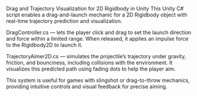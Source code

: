 Drag and Trajectory Visualization for 2D Rigidbody in Unity
This Unity C# script enables a drag-and-launch mechanic for a 2D Rigidbody object with real-time trajectory prediction and visualization.

DragController.cs — lets the player click and drag to set the launch direction and force within a limited range. When released, it applies an impulse force to the Rigidbody2D to launch it.

TrajectoryAimer2D.cs — simulates the projectile’s trajectory under gravity, friction, and bounciness, including collisions with the environment. It visualizes this predicted path using fading dots to help the player aim.

This system is useful for games with slingshot or drag-to-throw mechanics, providing intuitive controls and visual feedback for precise aiming.

